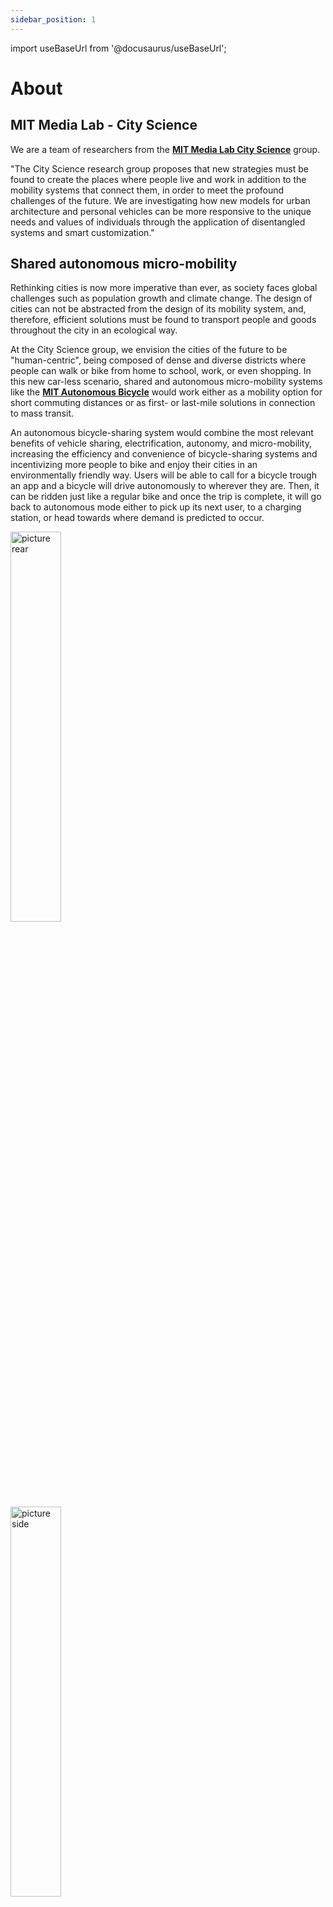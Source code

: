 ```yaml
---
sidebar_position: 1
---
```

import useBaseUrl from '@docusaurus/useBaseUrl';

# About

## MIT Media Lab - City Science

We are a team of researchers from the  **[MIT Media Lab City Science](https://www.media.mit.edu/groups/city-science/overview/)**  group. 

"The City Science research group proposes that new strategies must be found to create the places where people live and work in addition to the mobility systems that connect them, in order to meet the profound challenges of the future.  We are investigating how new models for urban architecture and personal vehicles can be more responsive to the unique needs and values of individuals through the application of disentangled systems and smart customization."

## Shared autonomous micro-mobility

Rethinking cities is now more imperative than ever, as society faces global challenges such as population growth and climate change. The design of cities can not be abstracted from the design of its mobility system, and, therefore, efficient solutions must be found to transport people and goods throughout the city in an ecological way. 

At the City Science group, we envision the cities of the future to be "human-centric", being composed of dense and diverse districts where people can walk or bike from home to school, work, or even shopping. In this new car-less scenario, shared and autonomous micro-mobility systems like the **[MIT Autonomous Bicycle](https://www.media.mit.edu/projects/AutonomousBicycleProject/overview/)** would work either as a mobility option for short commuting distances or as first- or last-mile solutions in connection to mass transit. 

An autonomous bicycle-sharing system would combine the most relevant benefits of vehicle sharing, electrification, autonomy, and micro-mobility, increasing the efficiency and convenience of bicycle-sharing systems and incentivizing more people to bike and enjoy their cities in an environmentally friendly way.  Users will be able to call for a bicycle trough an app and a bicycle will drive autonomously to wherever they are. Then, it can be ridden just like a regular bike and once the trip is complete, it will go back to autonomous mode either to pick up its next user, to a charging station, or head towards where demand is predicted to occur.


<div style={{textAlign: 'center'}}><img src={useBaseUrl('/img/outdoor-rear-view.jpg')} alt="picture rear" width="40%" /> </div> 
<div style={{textAlign: 'center'}}> <img src={useBaseUrl('/img/outdoor-side-view.jpg')} alt="picture side" width="40%" /> </div>

## About this simulator

Due to the uniqueness and radical novelty of introducing autonomous driving technology into shared micro-mobility systems and the inherent complexity of these systems, there is a need to quantify the potential impact of autonomy on feet performance and user experience. This is why we have developed an ad-hoc agent-based simulator that provides an in-depth understanding of the feet behavior of autonomous micro-mobility systems in realistic scenarios, including a rebalancing system based on demand prediction. In addition, it allows to asses the impact of dierent parameters on system efficency and service quality and quantify the extent to which an autonomous system would outperform current non autonomous micro-mobility sharing schemes: station-based and dockless sytems.

Here is our **[GitHub repo.](https://github.com/NaroaCS/AutonomousBicycleSimulation)**

We have published a paper that describes the **[simulation tool](https://doi.org/10.1016/j.commtr.2022.100065)** related to  with much greater detail. In addition, we have also published an article that uses this tool for analyzing the behavior of shared autonomous bicycles as a **[simulation tool](https://doi.org/10.1016/j.commtr.2022.100066)**. 

Even if for this simulation study we have chosen an **[autonomous bicycle](https://www.media.mit.edu/projects/AutonomousBicycleProject/overview/)**, it can be used to simulate virtually any kind of micro-mobility systems such as autonomous tricyles (**[PEV](https://www.media.mit.edu/projects/pev/overview/)**), scooters, or any other vehicle that you might want to design. 







